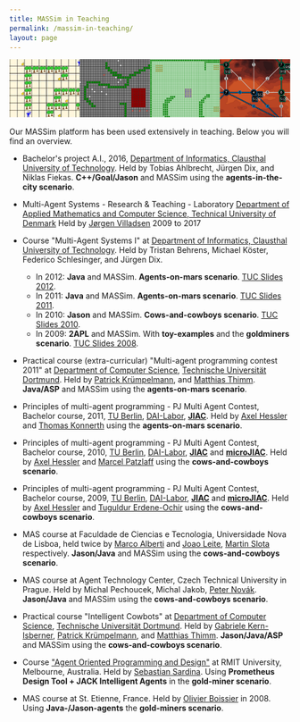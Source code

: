 ```yaml
---
title: MASSim in Teaching
permalink: /massim-in-teaching/
layout: page
---
```


![overview008.png](overview800.png)

Our MASSim platform has been used extensively in teaching.
Below you will find an overview.

* Bachelor's project A.I., 2016, [Department of Informatics, Clausthal University of Technology](http://cig.in.tu-clausthal.de/).
  Held by Tobias Ahlbrecht, Jürgen Dix, and Niklas Fiekas.
  **C++/Goal/Jason** and MASSim using the **agents-in-the-city scenario**.

* Multi-Agent Systems - Research & Teaching - Laboratory [Department of Applied Mathematics and Computer Science, Technical University of Denmark](https://people.compute.dtu.dk/jovi/MAS/)
  Held by [Jørgen Villadsen](https://people.compute.dtu.dk/jovi/) 2009 to 2017

* Course "Multi-Agent Systems I" at [Department of Informatics, Clausthal University of Technology](http://cig.in.tu-clausthal.de/).
  Held by Tristan Behrens, Michael Köster, Federico Schlesinger, and Jürgen Dix.

  - In 2012: **Java** and MASSim. **Agents-on-mars scenario**. [TUC Slides 2012](mas-BSc-1-up-SS2012.pdf).
  - In 2011: **Java** and MASSim. **Agents-on-mars scenario**. [TUC Slides 2011](mas-BSc-2011.pdf).
  - In 2010: **Jason** and MASSim. **Cows-and-cowboys scenario**. [TUC Slides 2010](mas-BSc-1-up-2010.pdf).
  - In 2009: **2APL** and MASSim. With **toy-examples** and the **goldminers scenario**. [TUC Slides 2008](mas-BSc-2008.pdf).

* Practical course (extra-curricular) "Multi-agent programming contest 2011"
  at [Department of Computer Science](http://ls1-www.cs.uni-dortmund.de/), [Technische Universität Dortmund](http://www.tu-dortmund.de/).
  Held by [Patrick Krümpelmann](http://ls1-www.cs.uni-dortmund.de/~kruempelmann),
  and [Matthias Thimm](http://ls1-www.cs.uni-dortmund.de/~thimm/).
  **Java/ASP** and MASSim using the **agents-on-mars scenario**.

* Principles of multi-agent programming - PJ Multi Agent Contest, Bachelor course, 2011,
  [TU Berlin](http://www.tu-berlin.de/), [DAI-Labor](http://www.dai-labor.de/),
  **[JIAC](http://www.jiac.de/agent_frameworks/jiac_v/)**.
  Held by [Axel Hessler](http://www.dai-labor.de/de/kompetenzzentren/act/mitarbeiter/axel.hessler) and
  [Thomas Konnerth](http://www.dai-labor.de/de/kompetenzzentren/act/mitarbeiter/thomas.konnerth) using the **agents-on-mars scenario**.

* Principles of multi-agent programming - PJ Multi Agent Contest, Bachelor course, 2010,
  [TU Berlin](http://www.tu-berlin.de/), [DAI-Labor](http://www.dai-labor.de/),
  **[JIAC](http://www.jiac.de/agent_frameworks/jiac_v/)** and **[microJIAC](http://www.jiac.de/agent_frameworks/micro_jiac/)**.
  Held by [Axel Hessler](http://www.dai-labor.de/de/kompetenzzentren/act/mitarbeiter/axel.hessler) and
  [Marcel Patzlaff](http://www.dai-labor.de/de/kompetenzzentren/act/mitarbeiter/marcel.patzlaff) using the **cows-and-cowboys scenario**.

* Principles of multi-agent programming - PJ Multi Agent Contest, Bachelor course, 2009,
  [TU Berlin](http://www.tu-berlin.de/), [DAI-Labor](http://www.dai-labor.de/),
  **[JIAC](http://www.jiac.de/agent_frameworks/jiac_v/)** and **[microJIAC](http://www.jiac.de/agent_frameworks/micro_jiac/)**.
  Held by [Axel Hessler](http://www.dai-labor.de/de/kompetenzzentren/act/mitarbeiter/axel.hessler) and
  [Tuguldur Erdene-Ochir](http://www.dai-labor.de/de/kompetenzzentren/act/mitarbeiter/erdene-ochir.tuguldur) using the **cows-and-cowboys scenario**.

* MAS course at Faculdade de Ciencias e Tecnologia, Universidade Nova de Lisboa,
  held twice by [Marco Alberti](http://pessoa.fct.unl.pt/m.alberti/) and [Joao Leite](http://centria.fct.unl.pt/~jleite/), [Martin Slota](http://slotik.info/) respectively.
  **Jason/Java** and MASSim using the **cows-and-cowboys scenario**.

* MAS course at Agent Technology Center, Czech Technical University in Prague. Held by Michal Pechoucek, Michal Jakob, [Peter Novák](http://agents.felk.cvut.cz/).
  **Jason/Java** and MASSim using the **cows-and-cowboys scenario**.

* Practical course "Intelligent Cowbots" at [Department of Computer Science](http://ls1-www.cs.uni-dortmund.de/), [Technische Universität Dortmund](http://www.tu-dortmund.de/).
  Held by [Gabriele Kern-Isberner](http://ls1-www.cs.uni-dortmund.de/~kernisberner/),
  [Patrick Krümpelmann](http://ls1-www.cs.uni-dortmund.de/~kruempelmann),
  and [Matthias Thimm](http://ls1-www.cs.uni-dortmund.de/~thimm/).
  **Jason/Java/ASP** and MASSim using the **cows-and-cowboys scenario**.

* Course ["Agent Oriented Programming and Design"](http://www.cs.rmit.edu.au/agents/aopd/) at RMIT University, Melbourne, Australia.
  Held by [Sebastian Sardina](http://goanna.cs.rmit.edu.au/~ssardina/).
  Using **Prometheus Design Tool + JACK Intelligent Agents** in the **gold-miner scenario**.


* MAS course at St. Etienne, France. Held by [Olivier Boissier](http://www.emse.fr/~boissier/) in 2008.
  Using **Java-/Jason-agents** the **gold-miners scenario**.
